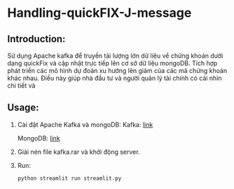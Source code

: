 # Handling-quickFIX-J-message
## Introduction:
Sử dụng Apache kafka để truyền tải lượng lớn dữ liệu về chứng khoán dưới dạng quickFix và cập nhật trực tiếp lên cơ sở dữ liệu mongoDB. Tích hợp phát triển các mô hình dự đoán xu hướng lên giảm của các mã chứng khoán khác nhau. Điều này giúp nhà đầu tư và người quản lý tài chính có cái nhìn chi tiết và
## Usage:
1. Cài đặt Apache Kafka và mongoDB:
   Kafka: [link](https://www.bing.com/search?q=apache+kafka+download&filters=dtbk:%22MCFvdmVydmlldyFjZ192NV9kb3dubG9hZCE2ODY2YzAxMy04YjY3LWQ1ZDItNmY4MC1kYTg4OTIzNDQxZDk%3d%22&FORM=DEPNAV)
   
   MongoDB: [link](https://www.bing.com/search?q=mongodb+download&filters=dtbk:%22MCFvdmVydmlldyFjZ192NV9kb3dubG9hZCE3ZmI1MDZhYS1jMGRhLWExNDktOGY4NC1jMDA4MDMwOGFlMzA%3d%22&FORM=DEPNAV)
3. Giải nén file kafka.rar và khởi động server.
4. Run:
   ``` bash
   python streamlit run streamlit.py
   ```
